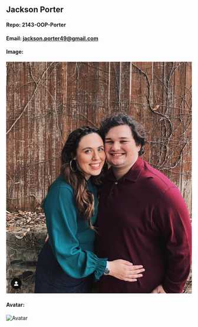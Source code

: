 ## Jackson Porter
#### Repo: 2143-OOP-Porter
#### Email: jackson.porter49@gmail.com
#### Image:
![Jackson Porter](https://raw.githubusercontent.com/jtporter0429/Pictures-for-markdown/master/profile_oop.png)
#### Avatar:
![Avatar](https://i.imgflip.com/2q0t3k.png)